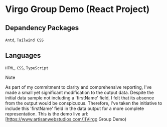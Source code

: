 # Virgo Group Demo (React Project)

## Depandency Packages

```Antd```, ```Tailwind CSS```

## Languages

```HTML```, ```CSS```, ```TypeScript```

> [!NOTE]
> As part of my commitment to clarity and comprehensive reporting, I've made a small yet significant modification to the output data. Despite the initial data sample not including a 'firstName' field, I felt that its absence from the output would be conspicuous. Therefore, I've taken the initiative to include this 'firstName' field in the data output for a more complete representation.
> This is the demo live url:
>[https://www.artisanwebstudios.com/](Virgo Group Demo)
